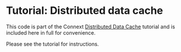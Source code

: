 # Tutorial: Distributed data cache

This code is part of the Connext [Distributed Data Cache](https://community.rti.com/static/documentation/developers/current/learn/distributed-data-cache.html)
tutorial and is included here in full for convenience.

Please see the tutorial for instructions.
